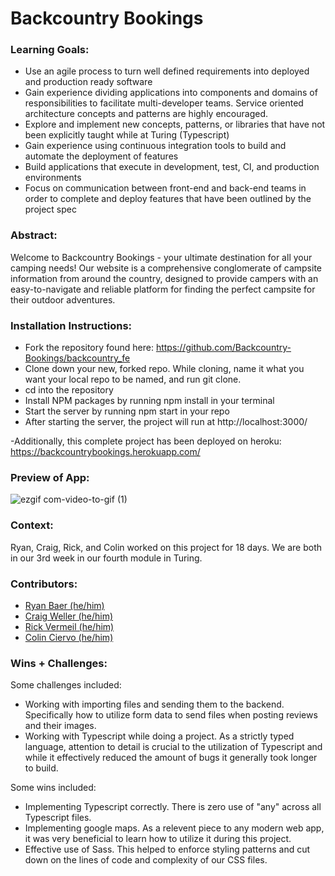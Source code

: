 # Backcountry Bookings


### Learning Goals:
- Use an agile process to turn well defined requirements into deployed and production ready software
- Gain experience dividing applications into components and domains of responsibilities to facilitate multi-developer teams. Service oriented        architecture concepts and patterns are highly encouraged.
- Explore and implement new concepts, patterns, or libraries that have not been explicitly taught while at Turing (Typescript)
- Gain experience using continuous integration tools to build and automate the deployment of features
- Build applications that execute in development, test, CI, and production environments
- Focus on communication between front-end and back-end teams in order to complete and deploy features that have been outlined by the project spec


### Abstract:
 
Welcome to Backcountry Bookings - your ultimate destination for all your camping needs! Our website is a comprehensive conglomerate of campsite information from around the country, designed to provide campers with an easy-to-navigate and reliable platform for finding the perfect campsite for their outdoor adventures.

### Installation Instructions:
- Fork the repository found here: https://github.com/Backcountry-Bookings/backcountry_fe
- Clone down your new, forked repo. While cloning, name it what you want your local repo to be named, and run git clone.
- cd into the repository
- Install NPM packages by running npm install in your terminal
- Start the server by running npm start in your repo
- After starting the server, the project will run at http://localhost:3000/

-Additionally, this complete project has been deployed on heroku: https://backcountrybookings.herokuapp.com/

### Preview of App:

![ezgif com-video-to-gif (1)](https://user-images.githubusercontent.com/113728354/230429531-e0545803-1736-44f5-a3a8-310c09fa4040.gif)



### Context:
Ryan, Craig, Rick, and Colin worked on this project for 18 days. We are both in our 3rd week in our fourth module in Turing. 


### Contributors:
- [Ryan Baer (he/him)](https://www.linkedin.com/in/ryan-baer-33311114a/)
- [Craig Weller (he/him)](https://www.linkedin.com/in/craig-weller/)
- [Rick Vermeil (he/him)](https://www.linkedin.com/in/rick-vermeil-b93581159/)
- [Colin Ciervo (he/him)](https://www.linkedin.com/in/colin-ciervo-8b085a1b6/)



### Wins + Challenges:
Some challenges included: 
- Working with importing files and sending them to the backend. Specifically how to utilize form data to send files when posting reviews and their images.
- Working with Typescript while doing a project. As a strictly typed language, attention to detail is crucial to the utilization of Typescript and while it effectively reduced the amount of bugs it generally took longer to build.


Some wins included:
- Implementing Typescript correctly. There is zero use of "any" across all Typescript files. 
- Implementing google maps. As a relevent piece to any modern web app, it was very beneficial to learn how to utilize it during this project. 
- Effective use of Sass. This helped to enforce styling patterns and cut down on the lines of code and complexity of our CSS files. 
